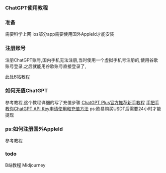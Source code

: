 ### ChatGPT使用教程
### 准备
需要科学上网
ios部分app需要使用国外AppleId才能安装
### 注册账号
注册ChatGPT账号,国内手机无法注册,当时使用一个虚拟手机号注册的,使用谷歌账号登录,之后就能用谷歌账号直接登录了,

此处B站教程
### 如何充值ChatGPT
参考教程,这个教程详细的写了充值步骤
[ChatGPT Plus官方推荐新手教程](https://chatgpt-plus.github.io/chatgpt-plus/)
[手把手教你ChatGPT API Key申请使用和充值方法](https://cloud.tencent.com/developer/article/2232954)
ps:欧易购买USDT后需要24小时才能提现

### ps:如何注册国外AppleId

参考教程

### todo
B站教程
Midjourney


